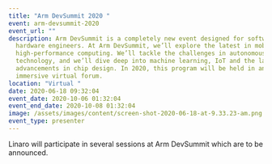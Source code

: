 ```yaml
---
title: "Arm DevSummit 2020 "
event: arm-devsummit-2020
event_url: ""
description: Arm DevSummit is a completely new event designed for software and
  hardware engineers. At Arm DevSummit, we’ll explore the latest in mobile and
  high-performance computing. We’ll tackle the challenges in autonomous
  technology, and we’ll dive deep into machine learning, IoT and the latest
  advancements in chip design. In 2020, this program will be held in an
  immersive virtual forum.
location: "Virtual "
date: 2020-06-18 09:32:04
event_date: 2020-10-06 01:32:04
event_end_date: 2020-10-08 01:32:04
image: /assets/images/content/screen-shot-2020-06-18-at-9.33.23-am.png
event_type: presenter
---
```

Linaro will participate in several sessions at Arm DevSummit which are to be announced.